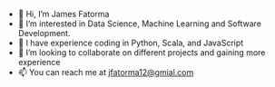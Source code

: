 - 👋 Hi, I’m James Fatorma
- 👀 I’m interested in Data Science, Machine Learning and Software Development.
- 🌱 I have experience coding in Python, Scala, and JavaScript
- 💞️ I’m looking to collaborate on different projects and gaining more experience
- 📫 You can reach me at jfatorma12@gmial.com

<!---
jfatorma/jfatorma is a ✨ special ✨ repository because its `README.md` (this file) appears on your GitHub profile.
You can click the Preview link to take a look at your changes.
--->
